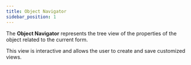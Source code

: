 ```yaml
---
title: Object Navigator
sidebar_position: 1
---
```


The **Object Navigator** represents the tree view of the properties of the object related to the current form.

This view is interactive and allows the user to create and save customized views.